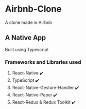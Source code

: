 # Airbnb-Clone
A clone made in Airbnb 

## A Native App 
Built using Typescript 

### Frameworks and Libraries used
<ol>
  <li>React-Native ✔️</li>
  <li>TypeScript ✔️</li>
  <li>React-Native-Gesture-Handler ✔️</li>
  <li>React-Native-Paper ✔️</li>
  <li>React-Redux & Redux Toolkit ✔️</li>
</ol>


